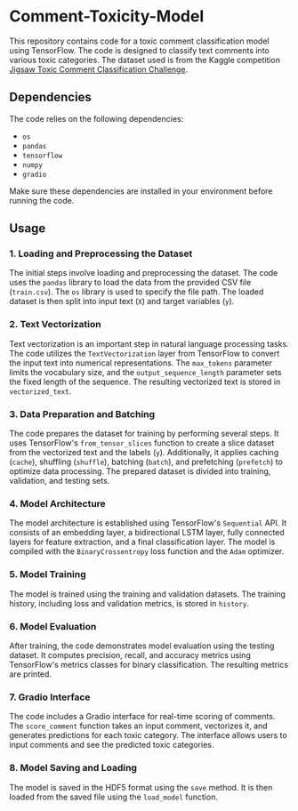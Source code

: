 # Comment-Toxicity-Model


This repository contains code for a toxic comment classification model using TensorFlow. The code is designed to classify text comments into various toxic categories. The dataset used is from the Kaggle competition [Jigsaw Toxic Comment Classification Challenge](https://www.kaggle.com/c/jigsaw-toxic-comment-classification-challenge).

## Dependencies

The code relies on the following dependencies:

- `os`
- `pandas`
- `tensorflow`
- `numpy`
- `gradio`

Make sure these dependencies are installed in your environment before running the code.

## Usage

### 1. Loading and Preprocessing the Dataset

The initial steps involve loading and preprocessing the dataset. The code uses the `pandas` library to load the data from the provided CSV file (`train.csv`). The `os` library is used to specify the file path. The loaded dataset is then split into input text (`X`) and target variables (`y`).

### 2. Text Vectorization

Text vectorization is an important step in natural language processing tasks. The code utilizes the `TextVectorization` layer from TensorFlow to convert the input text into numerical representations. The `max_tokens` parameter limits the vocabulary size, and the `output_sequence_length` parameter sets the fixed length of the sequence. The resulting vectorized text is stored in `vectorized_text`.

### 3. Data Preparation and Batching

The code prepares the dataset for training by performing several steps. It uses TensorFlow's `from_tensor_slices` function to create a slice dataset from the vectorized text and the labels (`y`). Additionally, it applies caching (`cache`), shuffling (`shuffle`), batching (`batch`), and prefetching (`prefetch`) to optimize data processing. The prepared dataset is divided into training, validation, and testing sets.

### 4. Model Architecture

The model architecture is established using TensorFlow's `Sequential` API. It consists of an embedding layer, a bidirectional LSTM layer, fully connected layers for feature extraction, and a final classification layer. The model is compiled with the `BinaryCrossentropy` loss function and the `Adam` optimizer.

### 5. Model Training

The model is trained using the training and validation datasets. The training history, including loss and validation metrics, is stored in `history`.

### 6. Model Evaluation

After training, the code demonstrates model evaluation using the testing dataset. It computes precision, recall, and accuracy metrics using TensorFlow's metrics classes for binary classification. The resulting metrics are printed.

### 7. Gradio Interface

The code includes a Gradio interface for real-time scoring of comments. The `score_comment` function takes an input comment, vectorizes it, and generates predictions for each toxic category. The interface allows users to input comments and see the predicted toxic categories.

### 8. Model Saving and Loading

The model is saved in the HDF5 format using the `save` method. It is then loaded from the saved file using the `load_model` function.

